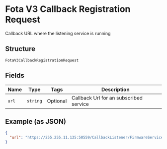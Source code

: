 
# Fota V3 Callback Registration Request

Callback URL where the listening service is running

## Structure

`FotaV3CallbackRegistrationRequest`

## Fields

| Name | Type | Tags | Description |
|  --- | --- | --- | --- |
| `url` | `string` | Optional | Callback Url for an subscribed service |

## Example (as JSON)

```json
{
  "url": "https://255.255.11.135:50559/CallbackListener/FirmwareServiceMessages.asmx"
}
```


